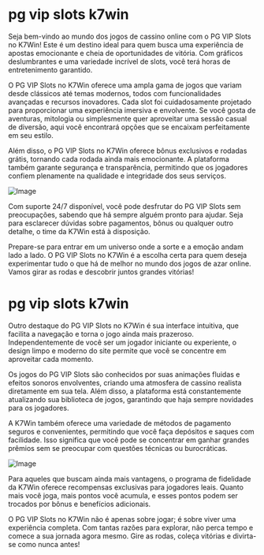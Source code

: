 # pg vip slots k7win

Seja bem-vindo ao mundo dos jogos de cassino online com o PG VIP Slots no K7Win! Este é um destino ideal para quem busca uma experiência de apostas emocionante e cheia de oportunidades de vitória. Com gráficos deslumbrantes e uma variedade incrível de slots, você terá horas de entretenimento garantido.

O PG VIP Slots no K7Win oferece uma ampla gama de jogos que variam desde clássicos até temas modernos, todos com funcionalidades avançadas e recursos inovadores. Cada slot foi cuidadosamente projetado para proporcionar uma experiência imersiva e envolvente. Se você gosta de aventuras, mitologia ou simplesmente quer aproveitar uma sessão casual de diversão, aqui você encontrará opções que se encaixam perfeitamente em seu estilo.

Além disso, o PG VIP Slots no K7Win oferece bônus exclusivos e rodadas grátis, tornando cada rodada ainda mais emocionante. A plataforma também garante segurança e transparência, permitindo que os jogadores confiem plenamente na qualidade e integridade dos seus serviços. 

![Image](https://github.com/user-attachments/assets/b9de9dee-b60e-46a0-9e49-3c6ca594ed6f)

Com suporte 24/7 disponível, você pode desfrutar do PG VIP Slots sem preocupações, sabendo que há sempre alguém pronto para ajudar. Seja para esclarecer dúvidas sobre pagamentos, bônus ou qualquer outro detalhe, o time da K7Win está à disposição.

Prepare-se para entrar em um universo onde a sorte e a emoção andam lado a lado. O PG VIP Slots no K7Win é a escolha certa para quem deseja experimentar tudo o que há de melhor no mundo dos jogos de azar online. Vamos girar as rodas e descobrir juntos grandes vitórias!

# pg vip slots k7win

Outro destaque do PG VIP Slots no K7Win é sua interface intuitiva, que facilita a navegação e torna o jogo ainda mais prazeroso. Independentemente de você ser um jogador iniciante ou experiente, o design limpo e moderno do site permite que você se concentre em aproveitar cada momento.

Os jogos do PG VIP Slots são conhecidos por suas animações fluidas e efeitos sonoros envolventes, criando uma atmosfera de cassino realista diretamente em sua tela. Além disso, a plataforma está constantemente atualizando sua biblioteca de jogos, garantindo que haja sempre novidades para os jogadores.

A K7Win também oferece uma variedade de métodos de pagamento seguros e convenientes, permitindo que você faça depósitos e saques com facilidade. Isso significa que você pode se concentrar em ganhar grandes prêmios sem se preocupar com questões técnicas ou burocráticas.

![Image](https://github.com/user-attachments/assets/b9de9dee-b60e-46a0-9e49-3c6ca594ed6f)

Para aqueles que buscam ainda mais vantagens, o programa de fidelidade da K7Win oferece recompensas exclusivas para jogadores leais. Quanto mais você joga, mais pontos você acumula, e esses pontos podem ser trocados por bônus e benefícios adicionais.

O PG VIP Slots no K7Win não é apenas sobre jogar; é sobre viver uma experiência completa. Com tantas razões para explorar, não perca tempo e comece a sua jornada agora mesmo. Gire as rodas, coleça vitórias e divirta-se como nunca antes!